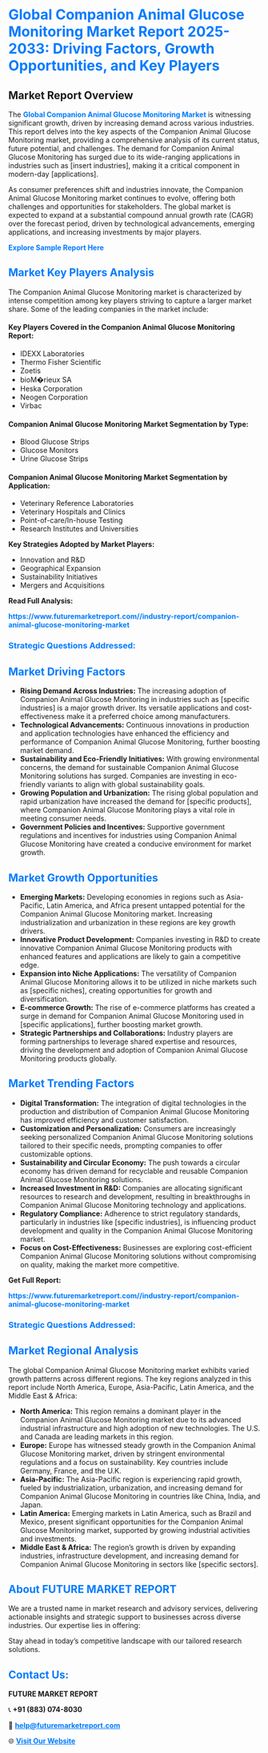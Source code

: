 <h1 style="color: #007BFF;">Global Companion Animal Glucose Monitoring Market Report 2025-2033: Driving Factors, Growth Opportunities, and Key Players</h1>

<section id="overview">
<h2>Market Report Overview</h2>
<p>The <a href="https://www.futuremarketreport.com//industry-report/companion-animal-glucose-monitoring-market" style="color: #007BFF; text-decoration: none;"><strong>Global Companion Animal Glucose Monitoring Market</strong></a> is witnessing significant growth, driven by increasing demand across various industries. This report delves into the key aspects of the Companion Animal Glucose Monitoring market, providing a comprehensive analysis of its current status, future potential, and challenges. The demand for Companion Animal Glucose Monitoring has surged due to its wide-ranging applications in industries such as [insert industries], making it a critical component in modern-day [applications].</p>
<p>As consumer preferences shift and industries innovate, the Companion Animal Glucose Monitoring market continues to evolve, offering both challenges and opportunities for stakeholders. The global market is expected to expand at a substantial compound annual growth rate (CAGR) over the forecast period, driven by technological advancements, emerging applications, and increasing investments by major players.</p>
</section>

<section id="overview">
<p><a href="https://www.futuremarketreport.com//request-sample/reportId=77605" style="color: #007BFF; text-decoration: none;"><strong>Explore Sample Report Here</strong></a></p>
</section>

<section id="key-players">
<h2 style="color: #007BFF;">Market Key Players Analysis</h2>
<p>The Companion Animal Glucose Monitoring market is characterized by intense competition among key players striving to capture a larger market share. Some of the leading companies in the market include:</p>
<h4>Key Players Covered in the Companion Animal Glucose Monitoring Report:</h4>
<ul><li>IDEXX Laboratories</li><li>Thermo Fisher Scientific</li><li>Zoetis</li><li>bioM�rieux SA</li><li>Heska Corporation</li><li>Neogen Corporation</li><li>Virbac</li></ul>
<h4>Companion Animal Glucose Monitoring Market Segmentation by Type:</h4>
<ul><li>Blood Glucose Strips</li><li>Glucose Monitors</li><li>Urine Glucose Strips</li></ul>

<h4>Companion Animal Glucose Monitoring Market Segmentation by Application:</h4>
<ul><li>Veterinary Reference Laboratories</li><li>Veterinary Hospitals and Clinics</li><li>Point-of-care/In-house Testing</li><li>Research Institutes and Universities</li></ul>
<p><strong>Key Strategies Adopted by Market Players:</strong></p>
<ul>
<li>Innovation and R&D</li>
<li>Geographical Expansion</li>
<li>Sustainability Initiatives</li>
<li>Mergers and Acquisitions</li>
</ul>
</section>

<section>
<p><strong>Read Full Analysis: </strong></p><a href="https://www.futuremarketreport.com//industry-report/companion-animal-glucose-monitoring-market" style="color: #007BFF; text-decoration: none;"><strong>https://www.futuremarketreport.com//industry-report/companion-animal-glucose-monitoring-market</strong></a>
<h3 style="color: #007BFF;">Strategic Questions Addressed:</h3>
</section>

<section id="driving-factors">
<h2 style="color: #007BFF;">Market Driving Factors</h2>
<ul>
<li><strong>Rising Demand Across Industries:</strong> The increasing adoption of Companion Animal Glucose Monitoring in industries such as [specific industries] is a major growth driver. Its versatile applications and cost-effectiveness make it a preferred choice among manufacturers.</li>
<li><strong>Technological Advancements:</strong> Continuous innovations in production and application technologies have enhanced the efficiency and performance of Companion Animal Glucose Monitoring, further boosting market demand.</li>
<li><strong>Sustainability and Eco-Friendly Initiatives:</strong> With growing environmental concerns, the demand for sustainable Companion Animal Glucose Monitoring solutions has surged. Companies are investing in eco-friendly variants to align with global sustainability goals.</li>
<li><strong>Growing Population and Urbanization:</strong> The rising global population and rapid urbanization have increased the demand for [specific products], where Companion Animal Glucose Monitoring plays a vital role in meeting consumer needs.</li>
<li><strong>Government Policies and Incentives:</strong> Supportive government regulations and incentives for industries using Companion Animal Glucose Monitoring have created a conducive environment for market growth.</li>
</ul>
</section>

<section id="growth-opportunities">
<h2 style="color: #007BFF;">Market Growth Opportunities</h2>
<ul>
<li><strong>Emerging Markets:</strong> Developing economies in regions such as Asia-Pacific, Latin America, and Africa present untapped potential for the Companion Animal Glucose Monitoring market. Increasing industrialization and urbanization in these regions are key growth drivers.</li>
<li><strong>Innovative Product Development:</strong> Companies investing in R&D to create innovative Companion Animal Glucose Monitoring products with enhanced features and applications are likely to gain a competitive edge.</li>
<li><strong>Expansion into Niche Applications:</strong> The versatility of Companion Animal Glucose Monitoring allows it to be utilized in niche markets such as [specific niches], creating opportunities for growth and diversification.</li>
<li><strong>E-commerce Growth:</strong> The rise of e-commerce platforms has created a surge in demand for Companion Animal Glucose Monitoring used in [specific applications], further boosting market growth.</li>
<li><strong>Strategic Partnerships and Collaborations:</strong> Industry players are forming partnerships to leverage shared expertise and resources, driving the development and adoption of Companion Animal Glucose Monitoring products globally.</li>
</ul>
</section>

<section id="trending-factors">
<h2 style="color: #007BFF;">Market Trending Factors</h2>
<ul>
<li><strong>Digital Transformation:</strong> The integration of digital technologies in the production and distribution of Companion Animal Glucose Monitoring has improved efficiency and customer satisfaction.</li>
<li><strong>Customization and Personalization:</strong> Consumers are increasingly seeking personalized Companion Animal Glucose Monitoring solutions tailored to their specific needs, prompting companies to offer customizable options.</li>
<li><strong>Sustainability and Circular Economy:</strong> The push towards a circular economy has driven demand for recyclable and reusable Companion Animal Glucose Monitoring solutions.</li>
<li><strong>Increased Investment in R&D:</strong> Companies are allocating significant resources to research and development, resulting in breakthroughs in Companion Animal Glucose Monitoring technology and applications.</li>
<li><strong>Regulatory Compliance:</strong> Adherence to strict regulatory standards, particularly in industries like [specific industries], is influencing product development and quality in the Companion Animal Glucose Monitoring market.</li>
<li><strong>Focus on Cost-Effectiveness:</strong> Businesses are exploring cost-efficient Companion Animal Glucose Monitoring solutions without compromising on quality, making the market more competitive.</li>
</ul>
</section>

<section>
<p><strong>Get Full Report: </strong></p><a href="https://www.futuremarketreport.com//industry-report/companion-animal-glucose-monitoring-market" style="color: #007BFF; text-decoration: none;"><strong>https://www.futuremarketreport.com//industry-report/companion-animal-glucose-monitoring-market</strong></a>
<h3 style="color: #007BFF;">Strategic Questions Addressed:</h3>
</section>


<section id="regional-analysis">
<h2 style="color: #007BFF;">Market Regional Analysis</h2>
<p>The global Companion Animal Glucose Monitoring market exhibits varied growth patterns across different regions. The key regions analyzed in this report include North America, Europe, Asia-Pacific, Latin America, and the Middle East & Africa:</p>
<ul>
<li><strong>North America:</strong> This region remains a dominant player in the Companion Animal Glucose Monitoring market due to its advanced industrial infrastructure and high adoption of new technologies. The U.S. and Canada are leading markets in this region.</li>
<li><strong>Europe:</strong> Europe has witnessed steady growth in the Companion Animal Glucose Monitoring market, driven by stringent environmental regulations and a focus on sustainability. Key countries include Germany, France, and the U.K.</li>
<li><strong>Asia-Pacific:</strong> The Asia-Pacific region is experiencing rapid growth, fueled by industrialization, urbanization, and increasing demand for Companion Animal Glucose Monitoring in countries like China, India, and Japan.</li>
<li><strong>Latin America:</strong> Emerging markets in Latin America, such as Brazil and Mexico, present significant opportunities for the Companion Animal Glucose Monitoring market, supported by growing industrial activities and investments.</li>
<li><strong>Middle East & Africa:</strong> The region’s growth is driven by expanding industries, infrastructure development, and increasing demand for Companion Animal Glucose Monitoring in sectors like [specific sectors].</li>
</ul>
</section>

<footer>
<h2 style="color: #007BFF;">About FUTURE MARKET REPORT</h2>
<p>We are a trusted name in market research and advisory services, delivering actionable insights and strategic support to businesses across diverse industries. Our expertise lies in offering:</p>

<p>Stay ahead in today’s competitive landscape with our tailored research solutions.</p>

<h2 style="color: #007BFF;">Contact Us:</h2>
<p><strong>FUTURE MARKET REPORT</strong></p>
<p>📞 <strong>+91 (883) 074-8030</strong></p>
<p>📧 <strong><a href="mailto:help@futuremarketreport.com" style="color: #007BFF;">help@futuremarketreport.com</a></strong></p>
<p>🌐 <strong><a href="https://www.futuremarketreport.com/" style="color: #007BFF;">Visit Our Website</a></strong></p>
</footer>